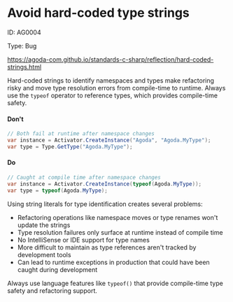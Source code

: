 ﻿# Avoid hard-coded type strings

ID: AG0004

Type: Bug

https://agoda-com.github.io/standards-c-sharp/reflection/hard-coded-strings.html

Hard-coded strings to identify namespaces and types make refactoring risky and move type resolution errors from compile-time to runtime. Always use the `typeof` operator to reference types, which provides compile-time safety.

#### Don't

```csharp
// Both fail at runtime after namespace changes
var instance = Activator.CreateInstance("Agoda", "Agoda.MyType");
var type = Type.GetType("Agoda.MyType");
```

#### Do

```csharp
// Caught at compile time after namespace changes
var instance = Activator.CreateInstance(typeof(Agoda.MyType));
var type = typeof(Agoda.MyType);
```

Using string literals for type identification creates several problems:

- Refactoring operations like namespace moves or type renames won't update the strings
- Type resolution failures only surface at runtime instead of compile time
- No IntelliSense or IDE support for type names
- More difficult to maintain as type references aren't tracked by development tools
- Can lead to runtime exceptions in production that could have been caught during development

Always use language features like `typeof()` that provide compile-time type safety and refactoring support.
